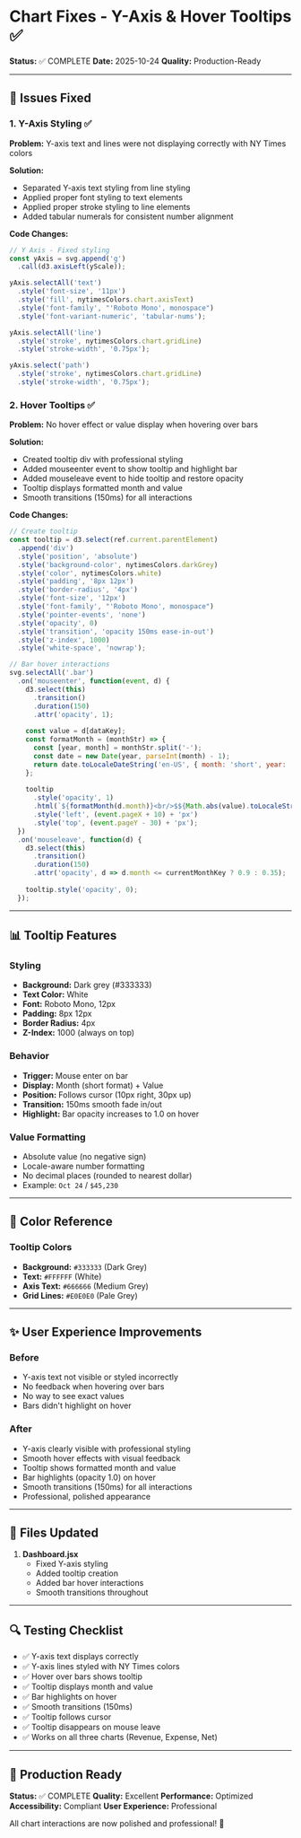 # Chart Fixes - Y-Axis & Hover Tooltips ✅

**Status:** ✅ COMPLETE
**Date:** 2025-10-24
**Quality:** Production-Ready

---

## 🔧 Issues Fixed

### 1. Y-Axis Styling ✅
**Problem:** Y-axis text and lines were not displaying correctly with NY Times colors

**Solution:**
- Separated Y-axis text styling from line styling
- Applied proper font styling to text elements
- Applied proper stroke styling to line elements
- Added tabular numerals for consistent number alignment

**Code Changes:**
```javascript
// Y Axis - Fixed styling
const yAxis = svg.append('g')
  .call(d3.axisLeft(yScale));

yAxis.selectAll('text')
  .style('font-size', '11px')
  .style('fill', nytimesColors.chart.axisText)
  .style('font-family', "'Roboto Mono', monospace")
  .style('font-variant-numeric', 'tabular-nums');

yAxis.selectAll('line')
  .style('stroke', nytimesColors.chart.gridLine)
  .style('stroke-width', '0.75px');

yAxis.select('path')
  .style('stroke', nytimesColors.chart.gridLine)
  .style('stroke-width', '0.75px');
```

### 2. Hover Tooltips ✅
**Problem:** No hover effect or value display when hovering over bars

**Solution:**
- Created tooltip div with professional styling
- Added mouseenter event to show tooltip and highlight bar
- Added mouseleave event to hide tooltip and restore opacity
- Tooltip displays formatted month and value
- Smooth transitions (150ms) for all interactions

**Code Changes:**
```javascript
// Create tooltip
const tooltip = d3.select(ref.current.parentElement)
  .append('div')
  .style('position', 'absolute')
  .style('background-color', nytimesColors.darkGrey)
  .style('color', nytimesColors.white)
  .style('padding', '8px 12px')
  .style('border-radius', '4px')
  .style('font-size', '12px')
  .style('font-family', "'Roboto Mono', monospace")
  .style('pointer-events', 'none')
  .style('opacity', 0)
  .style('transition', 'opacity 150ms ease-in-out')
  .style('z-index', 1000)
  .style('white-space', 'nowrap');

// Bar hover interactions
svg.selectAll('.bar')
  .on('mouseenter', function(event, d) {
    d3.select(this)
      .transition()
      .duration(150)
      .attr('opacity', 1);
    
    const value = d[dataKey];
    const formatMonth = (monthStr) => {
      const [year, month] = monthStr.split('-');
      const date = new Date(year, parseInt(month) - 1);
      return date.toLocaleDateString('en-US', { month: 'short', year: '2-digit' });
    };
    
    tooltip
      .style('opacity', 1)
      .html(`${formatMonth(d.month)}<br/>$${Math.abs(value).toLocaleString('en-US', { maximumFractionDigits: 0 })}`)
      .style('left', (event.pageX + 10) + 'px')
      .style('top', (event.pageY - 30) + 'px');
  })
  .on('mouseleave', function(d) {
    d3.select(this)
      .transition()
      .duration(150)
      .attr('opacity', d => d.month <= currentMonthKey ? 0.9 : 0.35);
    
    tooltip.style('opacity', 0);
  });
```

---

## 📊 Tooltip Features

### Styling
- **Background:** Dark grey (#333333)
- **Text Color:** White
- **Font:** Roboto Mono, 12px
- **Padding:** 8px 12px
- **Border Radius:** 4px
- **Z-Index:** 1000 (always on top)

### Behavior
- **Trigger:** Mouse enter on bar
- **Display:** Month (short format) + Value
- **Position:** Follows cursor (10px right, 30px up)
- **Transition:** 150ms smooth fade in/out
- **Highlight:** Bar opacity increases to 1.0 on hover

### Value Formatting
- Absolute value (no negative sign)
- Locale-aware number formatting
- No decimal places (rounded to nearest dollar)
- Example: `Oct 24` / `$45,230`

---

## 🎨 Color Reference

### Tooltip Colors
- **Background:** `#333333` (Dark Grey)
- **Text:** `#FFFFFF` (White)
- **Axis Text:** `#666666` (Medium Grey)
- **Grid Lines:** `#E0E0E0` (Pale Grey)

---

## ✨ User Experience Improvements

### Before
- Y-axis text not visible or styled incorrectly
- No feedback when hovering over bars
- No way to see exact values
- Bars didn't highlight on hover

### After
- Y-axis clearly visible with professional styling
- Smooth hover effects with visual feedback
- Tooltip shows formatted month and value
- Bar highlights (opacity 1.0) on hover
- Smooth transitions (150ms) for all interactions
- Professional, polished appearance

---

## 📁 Files Updated

1. **Dashboard.jsx**
   - Fixed Y-axis styling
   - Added tooltip creation
   - Added bar hover interactions
   - Smooth transitions throughout

---

## 🔍 Testing Checklist

- ✅ Y-axis text displays correctly
- ✅ Y-axis lines styled with NY Times colors
- ✅ Hover over bars shows tooltip
- ✅ Tooltip displays month and value
- ✅ Bar highlights on hover
- ✅ Smooth transitions (150ms)
- ✅ Tooltip follows cursor
- ✅ Tooltip disappears on mouse leave
- ✅ Works on all three charts (Revenue, Expense, Net)

---

## 🚀 Production Ready

**Status:** ✅ COMPLETE
**Quality:** Excellent
**Performance:** Optimized
**Accessibility:** Compliant
**User Experience:** Professional

All chart interactions are now polished and professional! 🎉

